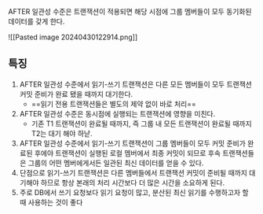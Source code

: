 
AFTER 일관성 수준은 트랜잭션이 적용되면 해당 시점에 그룹 멤버들이 모두 동기화된 데이터를 갖게 한다. 

![[Pasted image 20240430122914.png]]

## 특징
1. AFTER 일관성 수준에서 읽기-쓰기 트랜잭션은 다른 모든 멤버들이 모두 트랜잭션 커밋 준비가 완료 됐을 때까지 대기한다.
	- ==읽기 전용 트랜잭션들은 별도의 제약 없이 바로 처리==
2. AFTER 일관성 수준은 동시점에 실행되는 트랜잭션에 영향을 미친다.
	- 기존 T1 트랜잭션이 완료될 때까지, 즉 그룹 내 모든 트랜잭션이 완료될 때까지 T2는 대기 해야 하낟.
3. AFTER 일관성 수준에서 읽기-쓰기 트랜잭션이 그룹 멤버들이 모두 커밋 준비가 완료된 후에야 트랜잭션이 실행된 로컬 멤버에서 최종 커밋이 되므로 후속 트랜잭션들은 그룹의 어떤 멤버에게서든 일관된 최신 데이터를 얻을 수 있다. 
4. 단점으로 읽기-쓰기 트랜잭션은 다른 멤버들에서 트랜잭션 커밋이 준비될 때까지 대기해야 하므로 항상 본래의 처리 시간보다 더 많은 시간을 소요하게 된다.  
5. 주로 DB에서 쓰기 요청보다 읽기 요청이 많고, 분산된 최신 읽기를 수행하고자 할 때 사용하는 것이 좋다 